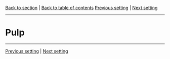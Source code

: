[Back to section](./README.md) | [Back to table of contents](../README.md)
[Previous setting](./05_Orient.md) | [Next setting](./07_SpaceOpera.md)

---

# Pulp

---

[Previous setting](./05_Orient.md) | [Next setting](./07_SpaceOpera.md)
